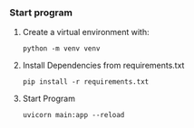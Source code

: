 ### Start program
1. Create a virtual environment with:

    `python -m venv venv   `
2. Install Dependencies from requirements.txt

    `pip install -r requirements.txt`
3. Start Program

    `uvicorn main:app --reload`